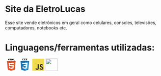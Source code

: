 # Site da EletroLucas

Esse site vende eletrônicos em geral como celulares, consoles, televisões, computadores, notebooks etc.

# Linguagens/ferramentas utilizadas:

<a href="https://www.w3.org/html/" target="blank"> <img src="https://raw.githubusercontent.com/devicons/devicon/master/icons/html5/html5-original-wordmark.svg" alt="html5" width="40" height="40"/></a>
<a href="https://www.w3schools.com/css/" target="blank"> <img src="https://raw.githubusercontent.com/devicons/devicon/master/icons/css3/css3-original-wordmark.svg" alt="css3" width="40" height="40"/></a>
<a href="https://www.w3schools.com/js/" target="blank"> <img src="https://raw.githubusercontent.com/devicons/devicon/master/icons/javascript/javascript-original.svg" alt="javascript" width="40" height="40"/></a>
<a href="https://www.figma.com/pt-br/" target="blank"> <img src="https://cdn.jsdelivr.net/gh/devicons/devicon/icons/figma/figma-original.svg" width="40" height="40"/>
